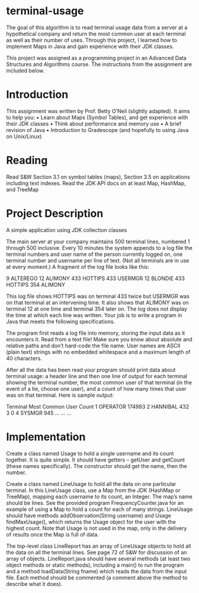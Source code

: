 # terminal-usage
The goal of this algorithm is to read terminal usage data from a server at a hypothetical company and 
return the most common user at each terminal as well as their number of uses. Through this project, I 
learned how to implement Maps in Java and gain experience with their JDK classes. 

This project was assigned as a programming project in an Advanced Data Structures and Algorithms course.
The instructions from the assignment are included below.

# Introduction
This assignment was written by Prof. Betty O’Neil (slightly adapted).
It aims to help you:
• Learn about Maps (Symbol Tables), and get experience with their JDK classes
• Think about performance and memory use
• A brief revision of Java
• Introduction to Gradescope (and hopefully to using Java on Unix/Linux)

# Reading
Read S&W Section 3.1 on symbol tables (maps), Section 3.5 on applications including text indexes. Read
the JDK API docs on at least Map, HashMap, and TreeMap

# Project Description
A simple application using JDK collection classes

The main server at your company maintains 500 terminal lines, numbered 1 through 500 inclusive. Every 10
minutes the system appends to a log file the terminal numbers and user name of the person currently logged
on, one terminal number and username per line of text. (Not all terminals are in use at every moment.) A
fragment of the log file looks like this:

   9 ALTEREGO
  12 ALIMONY
 433 HOTTIPS
 433 USERMGR
  12 BLONDIE
 433 HOTTIPS
 354 ALIMONY
 
This log file shows HOTTIPS was on terminal 433 twice but USERMGR was on that terminal at an intervening
time. It also shows that ALIMONY was on terminal 12 at one time and terminal 354 later on. The log does
not display the time at which each line was written. Your job is to write a program in Java that meets the
following specifications.

The program first reads a log file into memory, storing the input data as it encounters it. Read from a
text file! Make sure you know about absolute and relative paths and don’t hard-code the file name. User
names are ASCII (plain text) strings with no embedded whitespace and a maximum length of 40 characters.

After all the data has been read your program should print data about terminal usage: a header line and then
one line of output for each terminal showing the terminal number, the most common user of that terminal
(in the event of a tie, choose one user), and a count of how many times that user was on that terminal. Here
is sample output:

Terminal      Most Common     User Count
1             OPERATOR        174983
2             HANNIBAL        432
3             <NONE>          0
4             SYSMGR          945
...           ...             ...

# Implementation
Create a class named Usage to hold a single username and its count together. It is quite simple. It
should have getters – getUser and getCount (these names specifically). The constructor should get
the name, then the number.
  
Create a class named LineUsage to hold all the data on one particular terminal. In this LineUsage
class, use a Map from the JDK (HashMap or TreeMap), mapping each username to its count, an
Integer. The map’s name should be lines. See the provided program FrequencyCounter.java for an
example of using a Map to hold a count for each of many strings. LineUsage should have methods
addObservation(String username) and Usage findMaxUsage(), which returns the Usage object for
the user with the highest count. Note that Usage is not used in the map, only in the delivery of results
once the Map is full of data.
  
The top-level class LineReport has an array of LineUsage objects to hold all the data on all the
terminal lines. See page 72 of S&W for discussion of an array of objects. LineReport.java should
have several methods (at least two object methods or static methods), including a main() to run the
program and a method loadData(String fname) which reads the data from the input file. Each
method should be commented (a comment above the method to describe what it does).
